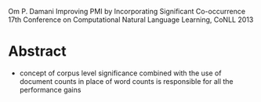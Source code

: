 Om P. Damani
Improving PMI by Incorporating Significant Co-occurrence
17th Conference on Computational Natural Language Learning, CoNLL 2013

# Abstract

* concept of corpus level significance combined with the use of document counts
  in place of word counts is responsible for all the performance gains
